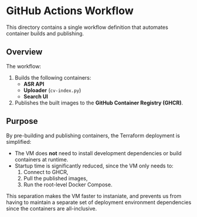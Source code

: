 # GitHub Actions Workflow

This directory contains a single workflow definition that automates container builds and publishing.

## Overview
The workflow:
1. Builds the following containers:
   - **ASR API**
   - **Uploader** (`cv-index.py`)
   - **Search UI**
2. Publishes the built images to the **GitHub Container Registry (GHCR)**.

## Purpose
By pre-building and publishing containers, the Terraform deployment is simplified:
- The VM does **not** need to install development dependencies or build containers at runtime.
- Startup time is significantly reduced, since the VM only needs to:
  1. Connect to GHCR,
  2. Pull the published images,
  3. Run the root-level Docker Compose.

This separation makes the VM faster to instaniate, and prevents us from having to maintain a separate set of deployment environment dependencies since the containers are all-inclusive.
